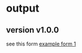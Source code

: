 # output
## version v1.0.0

see this form [example form 1](https://docs.google.com/forms/d/e/1FAIpQLSfXIcYAkdstJXklMiLDKBn18d14ZsvBM5O3-DH8m0aIAhtjRA/viewform) 
